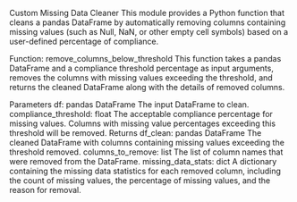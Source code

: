 Custom Missing Data Cleaner
This module provides a Python function that cleans a pandas DataFrame by automatically removing columns containing missing values (such as Null, NaN, or other empty cell symbols) based on a user-defined percentage of compliance.

Function: remove_columns_below_threshold
This function takes a pandas DataFrame and a compliance threshold percentage as input arguments, removes the columns with missing values exceeding the threshold, and returns the cleaned DataFrame along with the details of removed columns.

Parameters
df: pandas DataFrame
The input DataFrame to clean.
compliance_threshold: float
The acceptable compliance percentage for missing values. Columns with missing value percentages exceeding this threshold will be removed.
Returns
df_clean: pandas DataFrame
The cleaned DataFrame with columns containing missing values exceeding the threshold removed.
columns_to_remove: list
The list of column names that were removed from the DataFrame.
missing_data_stats: dict
A dictionary containing the missing data statistics for each removed column, including the count of missing values, the percentage of missing values, and the reason for removal.
